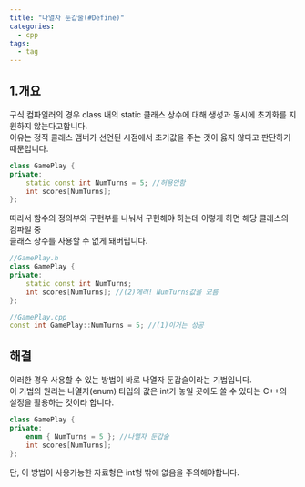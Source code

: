 ```yaml
---
title: "나열자 둔갑술(#Define)"
categories:
  - cpp
tags:
  - tag
---
```


## 1.개요
구식 컴파일러의 경우 class 내의 static 클래스 상수에 대해 생성과 동시에 초기화를 지원하지 않는다고합니다.<br>
이유는 정적 클래스 맴버가 선언된 시점에서 초기값을 주는 것이 옳지 않다고 판단하기 때문입니다.
```cpp
class GamePlay {
private:
	static const int NumTurns = 5; //허용안함
	int scores[NumTurns];
};
```

따라서 함수의 정의부와 구현부를 나눠서 구현해야 하는데 이렇게 하면 해당 클래스의 컴파일 중<br>
클래스 상수를 사용할 수 없게 돼버립니다.
```cpp
//GamePlay.h
class GamePlay {
private:
	static const int NumTurns;
	int scores[NumTurns]; //(2)에러! NumTurns값을 모름
};

//GamePlay.cpp
const int GamePlay::NumTurns = 5; //(1)이거는 성공
```

## 해결
이러한 경우 사용할 수 있는 방법이 바로 나열자 둔갑술이라는 기법입니다.<br>
이 기법의 원리는 나열자(enum) 타입의 값은 int가 놓일 곳에도 쓸 수 있다는 C++의<br>
설정을 활용하는 것이라 합니다.
```cpp
class GamePlay {
private:
	enum { NumTurns = 5 }; //나열자 둔갑술
	int scores[NumTurns];
};
```
단, 이 방법이 사용가능한 자료형은 int형 밖에 없음을 주의해야합니다.
